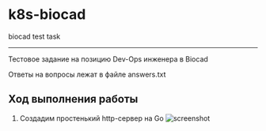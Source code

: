 # k8s-biocad
biocad test task

---

Тестовое задание на позицию Dev-Ops инженера в Biocad

Ответы на вопросы лежат в файле answers.txt

## Ход выполнения работы
1) Создадим простенький http-сервер на Go
![screenshot](https://github.com/cutlery47/k8s-biocad/tree/master/media/prog.png)



